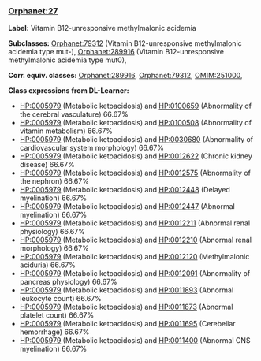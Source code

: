 
### [Orphanet:27](http://www.orpha.net/ORDO/Orphanet_27)
**Label:** Vitamin B12-unresponsive methylmalonic acidemia

**Subclasses:** [Orphanet:79312](http://www.orpha.net/ORDO/Orphanet_79312) (Vitamin B12-unresponsive methylmalonic acidemia type mut-), [Orphanet:289916](http://www.orpha.net/ORDO/Orphanet_289916) (Vitamin B12-unresponsive methylmalonic acidemia type mut0), 

**Corr. equiv. classes:** [Orphanet:289916](http://www.orpha.net/ORDO/Orphanet_289916), [Orphanet:79312](http://www.orpha.net/ORDO/Orphanet_79312), [OMIM:251000](http://purl.obolibrary.org/obo/OMIM_251000), 

**Class expressions from DL-Learner:**

- [HP:0005979](http://purl.obolibrary.org/obo/HP_0005979) (Metabolic ketoacidosis) and [HP:0100659](http://purl.obolibrary.org/obo/HP_0100659) (Abnormality of the cerebral vasculature) 66.67%
- [HP:0005979](http://purl.obolibrary.org/obo/HP_0005979) (Metabolic ketoacidosis) and [HP:0100508](http://purl.obolibrary.org/obo/HP_0100508) (Abnormality of vitamin metabolism) 66.67%
- [HP:0005979](http://purl.obolibrary.org/obo/HP_0005979) (Metabolic ketoacidosis) and [HP:0030680](http://purl.obolibrary.org/obo/HP_0030680) (Abnormality of cardiovascular system morphology) 66.67%
- [HP:0005979](http://purl.obolibrary.org/obo/HP_0005979) (Metabolic ketoacidosis) and [HP:0012622](http://purl.obolibrary.org/obo/HP_0012622) (Chronic kidney disease) 66.67%
- [HP:0005979](http://purl.obolibrary.org/obo/HP_0005979) (Metabolic ketoacidosis) and [HP:0012575](http://purl.obolibrary.org/obo/HP_0012575) (Abnormality of the nephron) 66.67%
- [HP:0005979](http://purl.obolibrary.org/obo/HP_0005979) (Metabolic ketoacidosis) and [HP:0012448](http://purl.obolibrary.org/obo/HP_0012448) (Delayed myelination) 66.67%
- [HP:0005979](http://purl.obolibrary.org/obo/HP_0005979) (Metabolic ketoacidosis) and [HP:0012447](http://purl.obolibrary.org/obo/HP_0012447) (Abnormal myelination) 66.67%
- [HP:0005979](http://purl.obolibrary.org/obo/HP_0005979) (Metabolic ketoacidosis) and [HP:0012211](http://purl.obolibrary.org/obo/HP_0012211) (Abnormal renal physiology) 66.67%
- [HP:0005979](http://purl.obolibrary.org/obo/HP_0005979) (Metabolic ketoacidosis) and [HP:0012210](http://purl.obolibrary.org/obo/HP_0012210) (Abnormal renal morphology) 66.67%
- [HP:0005979](http://purl.obolibrary.org/obo/HP_0005979) (Metabolic ketoacidosis) and [HP:0012120](http://purl.obolibrary.org/obo/HP_0012120) (Methylmalonic aciduria) 66.67%
- [HP:0005979](http://purl.obolibrary.org/obo/HP_0005979) (Metabolic ketoacidosis) and [HP:0012091](http://purl.obolibrary.org/obo/HP_0012091) (Abnormality of pancreas physiology) 66.67%
- [HP:0005979](http://purl.obolibrary.org/obo/HP_0005979) (Metabolic ketoacidosis) and [HP:0011893](http://purl.obolibrary.org/obo/HP_0011893) (Abnormal leukocyte count) 66.67%
- [HP:0005979](http://purl.obolibrary.org/obo/HP_0005979) (Metabolic ketoacidosis) and [HP:0011873](http://purl.obolibrary.org/obo/HP_0011873) (Abnormal platelet count) 66.67%
- [HP:0005979](http://purl.obolibrary.org/obo/HP_0005979) (Metabolic ketoacidosis) and [HP:0011695](http://purl.obolibrary.org/obo/HP_0011695) (Cerebellar hemorrhage) 66.67%
- [HP:0005979](http://purl.obolibrary.org/obo/HP_0005979) (Metabolic ketoacidosis) and [HP:0011400](http://purl.obolibrary.org/obo/HP_0011400) (Abnormal CNS myelination) 66.67%


